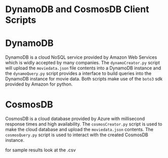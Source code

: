 # DynamoDB and CosmosDB Client Scripts

# DynamoDB
DynamoDB is a cloud NoSQL service provided by Amazon Web Services which is widly accepted by many companies. 
The `dynamoCreator.py` script will upload the `moviedata.json` file contents into a DynamoDB instance and the
`dynamoQuery.py` script provides a interface to build queries into the DynamoDB instance for movie data. Both scripts make use of the
`boto3` sdk provided by Amazon for python.

# CosmosDB
CosmosDB is a cloud database provided by Azure with millisecond response times and high availability. 
The `cosmosCreator.py` script is used to make  the cloud database and upload the `moviedata.json` contents.
The `cosmosQuery.py` script is used to interact with the created CosmosDB instance.

for sample results look at the .csv